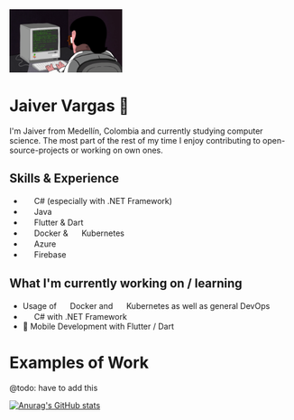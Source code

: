 <img src="programming.gif" width=200/>

# Jaiver Vargas 👾
I'm Jaiver from Medellín, Colombia and currently studying computer science. The most part of the rest of my time I enjoy contributing to open-source-projects or working on own ones.


## Skills & Experience
* <img src="https://cdn.jsdelivr.net/gh/devicons/devicon/icons/dot-net/dot-net-original.svg" width=16 height=16/> C# (especially with .NET Framework) 
* <img src="https://cdn.jsdelivr.net/gh/devicons/devicon/icons/java/java-original.svg" width=16 height=16/> Java
* <img src="https://cdn.jsdelivr.net/gh/devicons/devicon/icons/flutter/flutter-original.svg" width=16 height=16/> Flutter & Dart
* <img src="https://cdn.jsdelivr.net/gh/devicons/devicon/icons/docker/docker-original.svg" width=16 height=16/> Docker & <img src="https://cdn.jsdelivr.net/gh/devicons/devicon/icons/kubernetes/kubernetes-plain.svg" width=16 height=16/> Kubernetes
* <img src="https://cdn.jsdelivr.net/gh/devicons/devicon/icons/azure/azure-original.svg" width=16 height=16/> Azure
* <img src="https://cdn.jsdelivr.net/gh/devicons/devicon/icons/firebase/firebase-plain.svg" width=16 height=16/> Firebase


## What I'm currently working on / learning
* Usage of <img src="https://cdn.jsdelivr.net/gh/devicons/devicon/icons/docker/docker-original.svg" width=16 height=16/> Docker and <img src="https://cdn.jsdelivr.net/gh/devicons/devicon/icons/kubernetes/kubernetes-plain.svg" width=16 height=16/> Kubernetes as well as general DevOps
* <img src="https://cdn.jsdelivr.net/gh/devicons/devicon/icons/dot-net/dot-net-original.svg" width=16 height=16/> C# with .NET Framework
* 📱 Mobile Development with Flutter / Dart


# Examples of Work
@todo: have to add this


[![Anurag's GitHub stats](https://github-readme-stats.vercel.app/api?username=jvarmen&theme=dark&show_icons=true)](https://github.com/anuraghazra/github-readme-stats)
